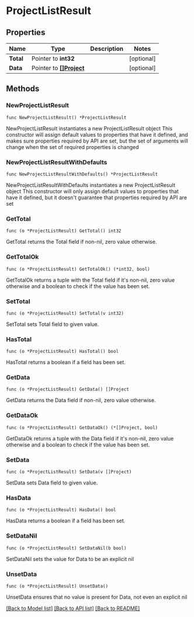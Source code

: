 # ProjectListResult

## Properties

Name | Type | Description | Notes
------------ | ------------- | ------------- | -------------
**Total** | Pointer to **int32** |  | [optional] 
**Data** | Pointer to [**[]Project**](Project.md) |  | [optional] 

## Methods

### NewProjectListResult

`func NewProjectListResult() *ProjectListResult`

NewProjectListResult instantiates a new ProjectListResult object
This constructor will assign default values to properties that have it defined,
and makes sure properties required by API are set, but the set of arguments
will change when the set of required properties is changed

### NewProjectListResultWithDefaults

`func NewProjectListResultWithDefaults() *ProjectListResult`

NewProjectListResultWithDefaults instantiates a new ProjectListResult object
This constructor will only assign default values to properties that have it defined,
but it doesn't guarantee that properties required by API are set

### GetTotal

`func (o *ProjectListResult) GetTotal() int32`

GetTotal returns the Total field if non-nil, zero value otherwise.

### GetTotalOk

`func (o *ProjectListResult) GetTotalOk() (*int32, bool)`

GetTotalOk returns a tuple with the Total field if it's non-nil, zero value otherwise
and a boolean to check if the value has been set.

### SetTotal

`func (o *ProjectListResult) SetTotal(v int32)`

SetTotal sets Total field to given value.

### HasTotal

`func (o *ProjectListResult) HasTotal() bool`

HasTotal returns a boolean if a field has been set.

### GetData

`func (o *ProjectListResult) GetData() []Project`

GetData returns the Data field if non-nil, zero value otherwise.

### GetDataOk

`func (o *ProjectListResult) GetDataOk() (*[]Project, bool)`

GetDataOk returns a tuple with the Data field if it's non-nil, zero value otherwise
and a boolean to check if the value has been set.

### SetData

`func (o *ProjectListResult) SetData(v []Project)`

SetData sets Data field to given value.

### HasData

`func (o *ProjectListResult) HasData() bool`

HasData returns a boolean if a field has been set.

### SetDataNil

`func (o *ProjectListResult) SetDataNil(b bool)`

 SetDataNil sets the value for Data to be an explicit nil

### UnsetData
`func (o *ProjectListResult) UnsetData()`

UnsetData ensures that no value is present for Data, not even an explicit nil

[[Back to Model list]](../README.md#documentation-for-models) [[Back to API list]](../README.md#documentation-for-api-endpoints) [[Back to README]](../README.md)


